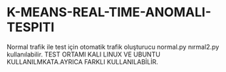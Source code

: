 # K-MEANS-REAL-TIME-ANOMALI-TESPITI
Normal trafik ile test için otomatik trafik oluşturucu normal.py nırmal2.py kullanılabilir.
TEST ORTAMI KALI LINUX VE UBUNTU KULLANILMKATA.AYRICA FARKLI KULLANILABİLİR.
